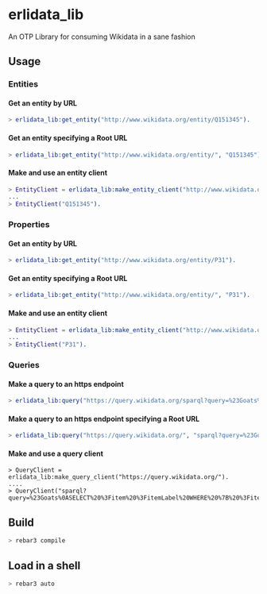 # erlidata_lib

An OTP Library for consuming Wikidata in a sane fashion

## Usage

### Entities

#### Get an entity by URL
```erl
> erlidata_lib:get_entity("http://www.wikidata.org/entity/Q151345").
```

#### Get an entity specifying a Root URL
```erl
> erlidata_lib:get_entity("http://www.wikidata.org/entity/", "Q151345").
```

#### Make and use an entity client
```erl
> EntityClient = erlidata_lib:make_entity_client("http://www.wikidata.org/entity/").
...
> EntityClient("Q151345").
```

### Properties

#### Get an entity by URL
```erl
> erlidata_lib:get_entity("http://www.wikidata.org/entity/P31").
```

#### Get an entity specifying a Root URL
```erl
> erlidata_lib:get_entity("http://www.wikidata.org/entity/", "P31").
```

#### Make and use an entity client
```erl
> EntityClient = erlidata_lib:make_entity_client("http://www.wikidata.org/entity/").
...
> EntityClient("P31").
```

### Queries

#### Make a query to an https endpoint
```erl
> erlidata_lib:query("https://query.wikidata.org/sparql?query=%23Goats%0ASELECT%20%3Fitem%20%3FitemLabel%20WHERE%20%7B%20%3Fitem%20wdt%3AP31%20wd%3AQ2934.%20SERVICE%20wikibase%3Alabel%20%7B%20bd%3AserviceParam%20wikibase%3Alanguage%20%22%5BAUTO_LANGUAGE%5D%2Cen%22.%20%7D%7D").
```

#### Make a query to an https endpoint specifying a Root URL
```erl
> erlidata_lib:query("https://query.wikidata.org/", "sparql?query=%23Goats%0ASELECT%20%3Fitem%20%3FitemLabel%20WHERE%20%7B%20%3Fitem%20wdt%3AP31%20wd%3AQ2934.%20SERVICE%20wikibase%3Alabel%20%7B%20bd%3AserviceParam%20wikibase%3Alanguage%20%22%5BAUTO_LANGUAGE%5D%2Cen%22.%20%7D%7D").
```

#### Make and use a query client
```
> QueryClient = erlidata_lib:make_query_client("https://query.wikidata.org/").
....
> QueryClient("sparql?query=%23Goats%0ASELECT%20%3Fitem%20%3FitemLabel%20WHERE%20%7B%20%3Fitem%20wdt%3AP31%20wd%3AQ2934.%20SERVICE%20wikibase%3Alabel%20%7B%20bd%3AserviceParam%20wikibase%3Alanguage%20%22%5BAUTO_LANGUAGE%5D%2Cen%22.%20%7D%7D").
```

## Build
```bash
> rebar3 compile
```

## Load in a shell
```bash
> rebar3 auto
```

